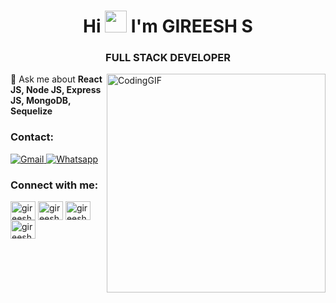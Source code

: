 <!-- <img align="center" alt="CodingGIF" src="https://indoanalytica.com/static/images/bannerr.gif"/> -->
<h1 align="center">Hi <img src="https://media.giphy.com/media/hvRJCLFzcasrR4ia7z/giphy.gif" width="35"> I'm GIREESH S</h1>
<h3 align="center">FULL STACK DEVELOPER</h3>

<!-- <p align="center"><img src="https://github-profile-trophy.vercel.app/?username=gireesh-s" alt="gireesh-s" /></p> -->
<img align="right" alt="CodingGIF" width="350" src="https://camo.githubusercontent.com/cae12fddd9d6982901d82580bdf321d81fb299141098ca1c2d4891870827bf17/68747470733a2f2f6d69726f2e6d656469756d2e636f6d2f6d61782f313336302f302a37513379765349765f7430696f4a2d5a2e676966"/>

💬 Ask me about **React JS, Node JS, Express JS, MongoDB, Sequelize**

<h3 align="left">Contact:</h3>
<p align="left">
	<a href="mailto:gireesh4615@gmail.com"><img img src="https://img.shields.io/badge/Gmail-D14836?style=for-the-badge&logo=gmail&logoColor=white" alt="Gmail"/>
	</a>
	<a href="https://wa.me/+917902482445"><img src="https://img.shields.io/badge/whatsapp-%2325D366.svg?style=for-the-badge&logo=whatsapp&logoColor=white" alt="Whatsapp"/></a>	
</p>

<h3 align="left">Connect with me:</h3>
<p align="left">
<a href="https://twitter.com/gireesh_s_" target="blank"><img align="center" src="https://raw.githubusercontent.com/rahuldkjain/github-profile-readme-generator/master/src/images/icons/Social/twitter.svg" alt="gireesh_s_" height="30" width="40" /></a>
<a href="https://linkedin.com/in/gireesh-s-905823208" target="blank"><img align="center" src="https://raw.githubusercontent.com/rahuldkjain/github-profile-readme-generator/master/src/images/icons/Social/linked-in-alt.svg" alt="gireesh-s-905823208" height="30" width="40" /></a>
<a href="https://fb.com/gireesh.sobhana.1148" target="blank"><img align="center" src="https://raw.githubusercontent.com/rahuldkjain/github-profile-readme-generator/master/src/images/icons/Social/facebook.svg" alt="gireesh.sobhana.1148" height="30" width="40" /></a>
<a href="https://instagram.com/gireesh.sobhana" target="blank"><img align="center" src="https://raw.githubusercontent.com/rahuldkjain/github-profile-readme-generator/master/src/images/icons/Social/instagram.svg" alt="gireesh.sobhana" height="30" width="40" /></a>
</p>

<!-- ## Languages and Tools:
<p align="center"> Languages : &nbsp; &nbsp; &nbsp; &nbsp;
	<a href="https://www.w3.org/html/" target="_blank" rel="noreferrer"> 
		<img src="https://raw.githubusercontent.com/devicons/devicon/master/icons/html5/html5-original-wordmark.svg" alt="html5" width="40" height="40"/> 
	</a> &nbsp; 
	<a href="https://www.w3schools.com/css/" target="_blank" rel="noreferrer"> 
		<img src="https://raw.githubusercontent.com/devicons/devicon/master/icons/css3/css3-original-wordmark.svg" alt="css3" width="40" height="40"/> 
	</a> &nbsp; 
	<a href="https://developer.mozilla.org/en-US/docs/Web/JavaScript" target="_blank" rel="noreferrer"> 
		<img src="https://raw.githubusercontent.com/devicons/devicon/master/icons/javascript/javascript-original.svg" alt="javascript" width="40" height="40"/> 	</a> <br/> <br/> Libraries : &nbsp; &nbsp; &nbsp; &nbsp;
	<a href="https://reactjs.org/" target="_blank" rel="noreferrer"> 
		<img src="https://raw.githubusercontent.com/devicons/devicon/master/icons/react/react-original-wordmark.svg" alt="react" width="40" height="40"/> 
	</a> &nbsp;
	<a href="https://getbootstrap.com" target="_blank" rel="noreferrer"> 
		<img src="https://raw.githubusercontent.com/devicons/devicon/master/icons/bootstrap/bootstrap-plain-wordmark.svg" alt="bootstrap" width="40" height="40"/>
	</a> &nbsp; 
	<a href="https://www.chartjs.org" target="_blank" rel="noreferrer"> 
		<img src="https://www.chartjs.org/media/logo-title.svg" alt="chartjs" width="40" height="40"/> 
	</a> <br/> <br/> Tools & Frameworks : &nbsp; &nbsp; &nbsp; &nbsp; 
	<a href="https://nodejs.org" target="_blank" rel="noreferrer"> 
		<img src="https://raw.githubusercontent.com/devicons/devicon/master/icons/nodejs/nodejs-original-wordmark.svg" alt="nodejs" width="40" height="40"/>
	</a> &nbsp;
	<a href="https://expressjs.com" target="_blank" rel="noreferrer"> 
		<img src="https://raw.githubusercontent.com/devicons/devicon/master/icons/express/express-original-wordmark.svg" alt="express" width="40" height="40"/> 	</a> &nbsp;
	<a href="https://git-scm.com/" target="_blank" rel="noreferrer"> 
		<img src="https://www.vectorlogo.zone/logos/git-scm/git-scm-icon.svg" alt="git" width="40" height="40"/> 
	</a> &nbsp;
	<a href="https://heroku.com" target="_blank" rel="noreferrer"> 
		<img src="https://www.vectorlogo.zone/logos/heroku/heroku-icon.svg" alt="heroku" width="40" height="40"/> 
	</a> <br/> <br/> Databases : &nbsp; &nbsp; &nbsp; &nbsp;
	<a href="https://www.mongodb.com/" target="_blank" rel="noreferrer"> 
		<img src="https://raw.githubusercontent.com/devicons/devicon/master/icons/mongodb/mongodb-original-wordmark.svg" alt="mongodb" width="40" height="40"/> 	</a> &nbsp;
	<a href="https://www.mysql.com/" target="_blank" rel="noreferrer"> 
		<img src="https://raw.githubusercontent.com/devicons/devicon/master/icons/mysql/mysql-original-wordmark.svg" alt="mysql" width="40" height="40"/> 
	</a>
</p> -->
